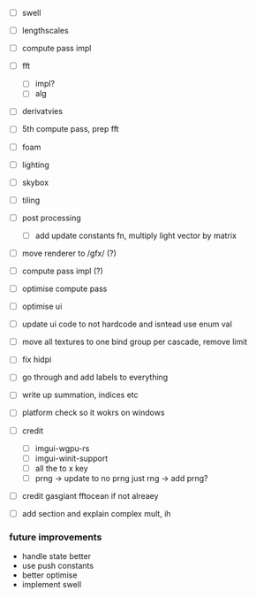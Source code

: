 - [ ] swell
- [ ] lengthscales
- [ ] compute pass impl
- [ ] fft
    - [ ] impl?
    - [ ] alg
- [ ] derivatvies
- [ ] 5th compute pass, prep fft
- [ ] foam
- [ ] lighting
- [ ] skybox
- [ ] tiling
- [ ] post processing
    - [ ] add update constants fn, multiply light vector by matrix

- [ ] move renderer to /gfx/ (?)
- [ ] compute pass impl (?)
- [ ] optimise compute pass
- [ ] optimise ui
- [ ] update ui code to not hardcode and isntead use enum val
- [ ] move all textures to one bind group per cascade, remove limit
- [ ] fix hidpi
- [ ] go through and add labels to everything
- [ ] write up summation, indices etc
- [ ] platform check so it wokrs on windows
- [ ] credit 
    - [ ] imgui-wgpu-rs
    - [ ] imgui-winit-support
    - [ ] all the to x key
    - [ ] prng -> update to no prng just rng -> add prng?
- [ ] credit gasgiant fftocean if not alreaey
- [ ] add section and explain complex mult, ih


### future improvements
- handle state better
- use push constants
- better optimise
- implement swell
